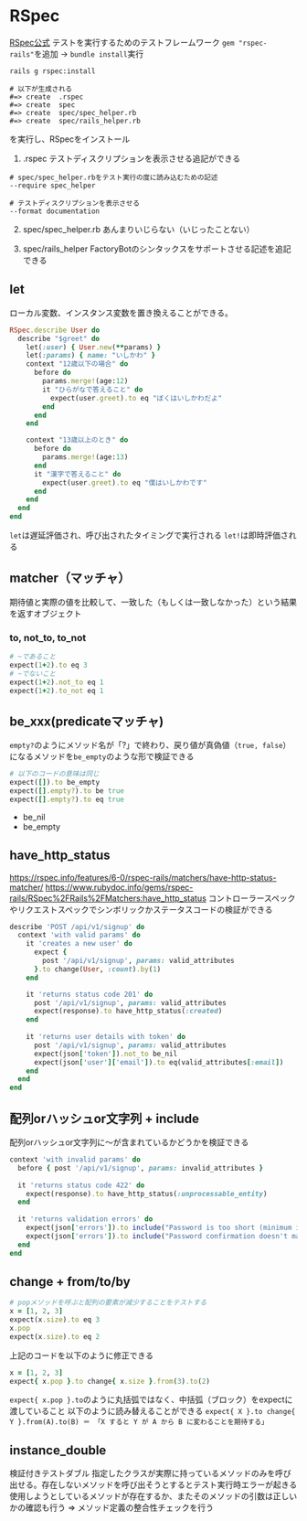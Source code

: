 # RSpec
[RSpec公式](https://rspec.info/)
テストを実行するためのテストフレームワーク
`gem "rspec-rails"`を追加 -> `bundle install`実行
```shell
rails g rspec:install

# 以下が生成される
#=> create  .rspec
#=> create  spec
#=> create  spec/spec_helper.rb
#=> create  spec/rails_helper.rb
```
を実行し、RSpecをインストール
1. .rspec
テストディスクリプションを表示させる追記ができる
```ruby:.rspec
# spec/spec_helper.rbをテスト実行の度に読み込むための記述
--require spec_helper

# テストディスクリプションを表示させる
--format documentation
```

2. spec/spec_helper.rb
あんまりいじらない（いじったことない）

3. spec/rails_helper
FactoryBotのシンタックスをサポートさせる記述を追記できる

## let
ローカル変数、インスタンス変数を置き換えることができる。
```ruby
RSpec.describe User do
  describe "$greet" do
    let(:user) { User.new(**params) }
    let(:params) { name: "いしかわ" }
    context "12歳以下の場合" do
      before do
        params.merge!(age:12)
        it "ひらがなで答えること" do
          expect(user.greet).to eq "ぼくはいしかわだよ" 
        end
      end
    end

    context "13歳以上のとき" do
      before do
        params.merge!(age:13)
      end
      it "漢字で答えること" do
        expect(user.greet).to eq "僕はいしかわです"
      end
    end
  end
end
```
`let`は遅延評価され、呼び出されたタイミングで実行される
`let!`は即時評価される

## matcher（マッチャ）
期待値と実際の値を比較して、一致した（もしくは一致しなかった）という結果を返すオブジェクト

### to, not_to, to_not
```ruby
# ~であること
expect(1+2).to eq 3
# ~でないこと
expect(1+2).not_to eq 1
expect(1+2).to_not eq 1
```
## be_xxx(predicateマッチャ)
`empty?`のようにメソッド名が「?」で終わり、戻り値が真偽値（`true, false`）になるメソッドを`be_empty`のような形で検証できる
```ruby
# 以下のコードの意味は同じ
expect([]).to be_empty
expect([].empty?).to be true
expect([].empty?).to eq true
```
- be_nil
- be_empty

## have_http_status
https://rspec.info/features/6-0/rspec-rails/matchers/have-http-status-matcher/
https://www.rubydoc.info/gems/rspec-rails/RSpec%2FRails%2FMatchers:have_http_status
コントローラースペックやリクエストスペックでシンボリックかステータスコードの検証ができる
```ruby
describe 'POST /api/v1/signup' do
  context 'with valid params' do
    it 'creates a new user' do
      expect {
        post '/api/v1/signup', params: valid_attributes
      }.to change(User, :count).by(1)
    end

    it 'returns status code 201' do
      post '/api/v1/signup', params: valid_attributes
      expect(response).to have_http_status(:created)
    end
    
    it 'returns user details with token' do
      post '/api/v1/signup', params: valid_attributes
      expect(json['token']).not_to be_nil
      expect(json['user']['email']).to eq(valid_attributes[:email])
    end
  end
end
```

## 配列orハッシュor文字列 + include
配列orハッシュor文字列に〜が含まれているかどうかを検証できる
```ruby
context 'with invalid params' do
  before { post '/api/v1/signup', params: invalid_attributes }
  
  it 'returns status code 422' do
    expect(response).to have_http_status(:unprocessable_entity)
  end
  
  it 'returns validation errors' do
    expect(json['errors']).to include("Password is too short (minimum is 6 characters)")
    expect(json['errors']).to include("Password confirmation doesn't match Password")
  end
end
```

## change + from/to/by
```ruby
# popメソッドを呼ぶと配列の要素が減少することをテストする
x = [1, 2, 3]
expect(x.size).to eq 3
x.pop
expect(x.size).to eq 2
```
上記のコードを以下のように修正できる
```ruby
x = [1, 2, 3]
expect{ x.pop }.to change{ x.size }.from(3).to(2)
```
`expect{ x.pop }.to`のように丸括弧ではなく、中括弧（ブロック）をexpectに渡していること
以下のように読み替えることができる
`expect{ X }.to change{ Y }.from(A).to(B) ＝ 「X すると Y が A から B に変わることを期待する」`

## instance_double
検証付きテストダブル
指定したクラスが実際に持っているメソッドのみを呼び出せる。存在しないメソッドを呼び出そうとするとテスト実行時エラーが起きる
使用しようとしているメソッドが存在するか、またそのメソッドの引数は正しいかの確認も行う
=> メソッド定義の整合性チェックを行う